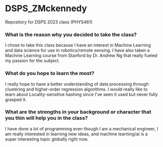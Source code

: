 # DSPS_ZMckennedy
Repository for DSPS 2023 class (PHYS461)

### What is the reason why you decided to take the class? 
  I chose to take this class because I have an interest in Machine Learning and data science for use in robotics/remote sensing. I have also taken a Machine Learning course from Stanford by Dr. Andrew Ng that really fueled my passion for the subject. 

### What do you hope to learn the most? 
  I really hope to have a better understanding of data processing through clustering and higher-order regression algorithms. I would really like to learn about Locality-sensitive hashing since I've seen it used but never fully grasped it. 

### What are the strengths in your background or character that you thin will help you in the class? 
  I have done a lot of programming even though I am a mechanical engineer, I am really interested in learning new ideas, and machine learning/ai is a super interesting topic globally right now. 
